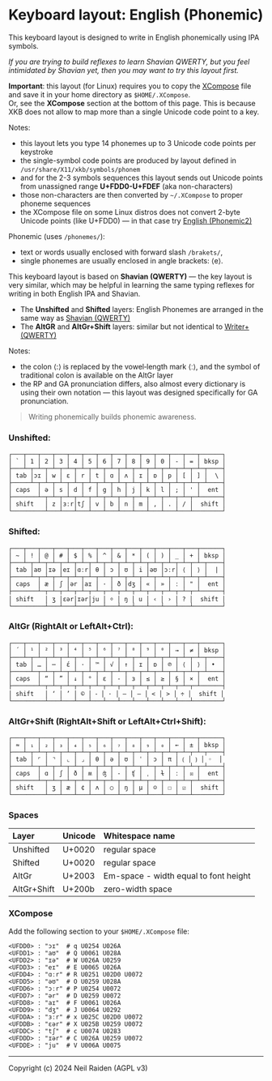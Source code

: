 # Keyboard layout: English (Phonemic)

This keyboard layout is designed to write in English phonemically using IPA symbols.

_If you are trying to build reflexes to learn Shavian QWERTY, but you feel intimidated by Shavian yet, then you may want to try this layout first._

**Important**: this layout (for Linux) requires you to copy the [XCompose](../XCompose) file and save it in your home directory as `$HOME/.XCompose`.  
Or, see the **XCompose** section at the bottom of this page.
This is because XKB does not allow to map more than a single Unicode code point to a key.

Notes:  

 * this layout lets you type 14 phonemes up to 3 Unicode code points per keystroke
 * the single-symbol code points are produced by layout defined in `/usr/share/X11/xkb/symbols/phonem`
 * and for the 2-3 symbols sequences this layout sends out Unicode points from unassigned range **U+FDD0-U+FDEF** (aka non-characters)
 * those non-characters are then converted by `~/.XCompose` to proper phoneme sequences
 * the XCompose file on some Linux distros does not convert 2-byte Unicode points (like U+FDD0) — in that case try [English (Phonemic2)](Phonemic2.md)

Phonemic (uses `/phonemes/`):  

 - text or words usually enclosed with forward slash `/brakets/`,  
 - single phonemes are usually enclosed in angle brackets: ⟨e⟩.  

This keyboard layout is based on **Shavian (QWERTY)** — the key layout is very similar, which may be helpful in learning the same typing reflexes for writing in both English IPA and Shavian.

 * The **Unshifted** and **Shifted** layers: English Phonemes are arranged in the same way as [Shavian (QWERTY)](ShawQ.md)
 * The **AltGR** and **AltGr+Shift** layers: similar but not identical to [Writer+ (QWERTY)](Writerp.md)

Notes:  
 - the colon ⟨:⟩ is replaced by the vowel‑length mark ⟨ː⟩, and the symbol of traditional colon is available on the AltGr layer  
 - the RP and GA pronunciation differs, also almost every dictionary is using their own notation — this layout was designed specifically for GA pronunciation.  

>Writing phonemically builds phonemic awareness.  


### Unshifted:
```
┌───┬───┬───┬───┬───┬───┬───┬───┬───┬───┬───┬───┬───┬──────┐
│ ` │ 1 │ 2 │ 3 │ 4 │ 5 │ 6 │ 7 │ 8 │ 9 │ 0 │ - │ = │ bksp │
├───┴─┬─┴─┬─┴─┬─┴─┬─┴─┬─┴─┬─┴─┬─┴─┬─┴─┬─┴─┬─┴─┬─┴─┬─┴─┬────┤
│ tab │ɔɪ │ w │ ɛ │ r │ t │ ɑ │ ʌ │ ɪ │ ɒ │ p │ [ │ ] │  \ │
├─────┴─┬─┴─┬─┴─┬─┴─┬─┴─┬─┴─┬─┴─┬─┴─┬─┴─┬─┴─┬─┴─┬─┴─┬─┴────┤
│ caps  │ ə │ s │ d │ f │ g │ h │ j │ k │ l │ ; │ ' │  ent │
├───────┴─┬─┴─┬─┴─┬─┴─┬─┴─┬─┴─┬─┴─┬─┴─┬─┴─┬─┴─┬─┴─┬─┴──────┤
│ shift   │ z │ɜːr│tʃ │ v │ b │ n │ m │ , │ . │ / │  shift │
└─────────┴───┴───┴───┴───┴───┴───┴───┴───┴───┴───┴────────┘
```

### Shifted:
```
┌───┬───┬───┬───┬───┬───┬───┬───┬───┬───┬───┬───┬───┬──────┐
│ ~ │ ! │ @ │ # │ $ │ % │ ^ │ & │ * │ ( │ ) │ _ │ + │ bksp │
├───┴─┬─┴─┬─┴─┬─┴─┬─┴─┬─┴─┬─┴─┬─┴─┬─┴─┬─┴─┬─┴─┬─┴─┬─┴─┬────┤
│ tab │aʊ │ɪə │eɪ │ɑːr│ θ │ ɔ │ ʊ │ i │əʊ │ɔːr│ ⟨ │ ⟩ │  | │
├─────┴─┬─┴─┬─┴─┬─┴─┬─┴─┬─┴─┬─┴─┬─┴─┬─┴─┬─┴─┬─┴─┬─┴─┬─┴────┤
│ caps  │ æ │ ʃ │ər │aɪ │ · │ ð │dʒ │ « │ » │ ː │ " │  ent │
├───────┴─┬─┴─┬─┴─┬─┴─┬─┴─┬─┴─┬─┴─┬─┴─┬─┴─┬─┴─┬─┴─┬─┴──────┤
│ shift   │ ʒ │ɛər│ɪər│ju │ ⸰ │ ŋ │ u │ ‹ │ › │ ? │  shift │
└─────────┴───┴───┴───┴───┴───┴───┴───┴───┴───┴───┴────────┘
```

### AltGr (RightAlt or LeftAlt+Ctrl):
```
┌───┬───┬───┬───┬───┬───┬───┬───┬───┬───┬───┬───┬───┬──────┐
│ ´ │ ¹ │ ² │ ³ │ ⁴ │ ⁵ │ ⁶ │ ⁷ │ ⁸ │ ⁹ │ ⁰ │ → │ ≠ │ bksp │
├───┴─┬─┴─┬─┴─┬─┴─┬─┴─┬─┴─┬─┴─┬─┴─┬─┴─┬─┴─┬─┴─┬─┴─┬─┴─┬────┤
│ tab │ … │ ⋯ │ ɛ́ │ · │ ™ │ √ │ ↑ │ ɪ │ ɒ │ ℗ │ ⟨ │ ⟩ │ •  │
├─────┴─┬─┴─┬─┴─┬─┴─┬─┴─┬─┴─┬─┴─┬─┴─┬─┴─┬─┴─┬─┴─┬─┴─┬─┴────┤
│ caps  │ “ │ ” │ ↓ │ ° │ ɛ │ ‐ │ ɜ │ ≤ │ ≥ │ § │ × │  ent │
├───────┴─┬─┴─┬─┴─┬─┴─┬─┴─┬─┴─┬─┴─┬─┴─┬─┴─┬─┴─┬─┴─┬─┴──────┤
│ shift   │ ‘ │ ’ │ © │ ⁃ │ · │ – │ — │ < │ > │ ÷ │  shift │
└─────────┴───┴───┴───┴───┴───┴───┴───┴───┴───┴───┴────────┘
```

### AltGr+Shift (RightAlt+Shift or LeftAlt+Ctrl+Shift):
```
┌───┬───┬───┬───┬───┬───┬───┬───┬───┬───┬───┬───┬───┬──────┐
│ ≈ │ ₁ │ ₂ │ ₃ │ ₄ │ ₅ │ ₆ │ ₇ │ ₈ │ ₉ │ ₀ │ ← │ ± │ bksp │
├───┴─┬─┴─┬─┴─┬─┴─┬─┴─┬─┴─┬─┴─┬─┴─┬─┴─┬─┴─┬─┴─┬─┴─┬─┴─┬────┤
│ tab │ ⌜ │ ⌝ │ ⌞ │ ⌟ │ θ │ ə │ ʊ │ ˈ │ ɔ │ π │ ⟮ │ ⟯ │ ◦  │
├─────┴─┬─┴─┬─┴─┬─┴─┬─┴─┬─┴─┬─┴─┬─┴─┬─┴─┬─┴─┬─┴─┬─┴─┬─┴────┤
│ caps  │ ɑ │ ʃ │ ð │ ʍ │ ʤ │ ‑ │ ʧ │ ˌ │ ɫ │ ː │ ☒ │  ent │ 
├───────┴─┬─┴─┬─┴─┬─┴─┬─┴─┬─┴─┬─┴─┬─┴─┬─┴─┬─┴─┬─┴─┬─┴──────┤
│ shift   │ ʒ │ æ │ ¢ │ ʌ │ ○ │ ŋ │ µ │ ☺ │ ☐ │ ☑ │  shift │ 
└─────────┴───┴───┴───┴───┴───┴───┴───┴───┴───┴───┴────────┘
```

### Spaces

| Layer | Unicode | Whitespace name |
|:----- |:------- |:--------------- |
| Unshifted | U+0020 | regular space |
| Shifted | U+0020 | regular space |
| AltGr | U+2003 | Em-space - width equal to font height |
| AltGr+Shift | U+200b | zero-width space |

### XCompose

Add the following section to your `$HOME/.XCompose` file:
```
<UFDD0> : "ɔɪ"  # q U0254 U026A
<UFDD1> : "aʊ"  # Q U0061 U028A
<UFDD2> : "ɪə"  # W U026A U0259
<UFDD3> : "eɪ"  # E U0065 U026A
<UFDD4> : "ɑːr" # R U0251 U02D0 U0072
<UFDD5> : "əʊ"  # O U0259 U028A
<UFDD6> : "ɔːr" # P U0254 U0072
<UFDD7> : "ər"  # D U0259 U0072
<UFDD8> : "aɪ"  # F U0061 U026A
<UFDD9> : "dʒ"  # J U0064 U0292
<UFDDA> : "ɜːr" # x U025C U02D0 U0072
<UFDDB> : "ɛər" # X U025B U0259 U0072 
<UFDDC> : "tʃ"  # c U0074 U0283
<UFDDD> : "ɪər" # C U026A U0259 U0072
<UFDDE> : "ju"  # V U006A U0075
```
-----
Copyright (c) 2024 Neil Raiden (AGPL v3)

